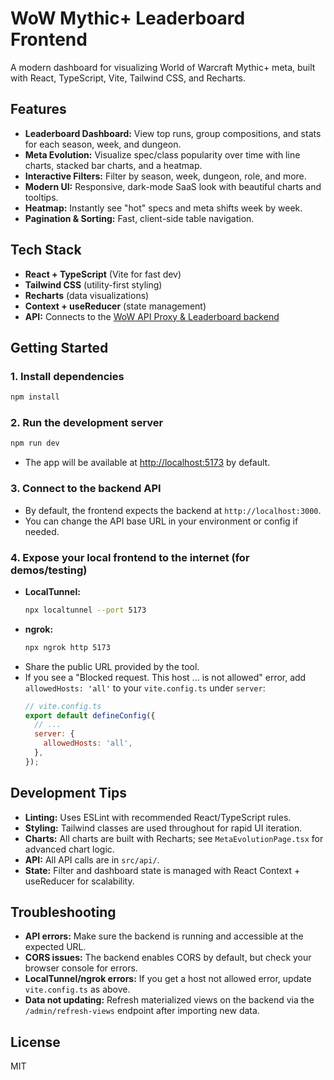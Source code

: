 # WoW Mythic+ Leaderboard Frontend

A modern dashboard for visualizing World of Warcraft Mythic+ meta, built with React, TypeScript, Vite, Tailwind CSS, and Recharts.

## Features
- **Leaderboard Dashboard:** View top runs, group compositions, and stats for each season, week, and dungeon.
- **Meta Evolution:** Visualize spec/class popularity over time with line charts, stacked bar charts, and a heatmap.
- **Interactive Filters:** Filter by season, week, dungeon, role, and more.
- **Modern UI:** Responsive, dark-mode SaaS look with beautiful charts and tooltips.
- **Heatmap:** Instantly see "hot" specs and meta shifts week by week.
- **Pagination & Sorting:** Fast, client-side table navigation.

## Tech Stack
- **React + TypeScript** (Vite for fast dev)
- **Tailwind CSS** (utility-first styling)
- **Recharts** (data visualizations)
- **Context + useReducer** (state management)
- **API:** Connects to the [WoW API Proxy & Leaderboard backend](../wow-api/README.md)

## Getting Started

### 1. Install dependencies
```sh
npm install
```

### 2. Run the development server
```sh
npm run dev
```
- The app will be available at [http://localhost:5173](http://localhost:5173) by default.

### 3. Connect to the backend API
- By default, the frontend expects the backend at `http://localhost:3000`.
- You can change the API base URL in your environment or config if needed.

### 4. Expose your local frontend to the internet (for demos/testing)
- **LocalTunnel:**
  ```sh
  npx localtunnel --port 5173
  ```
- **ngrok:**
  ```sh
  npx ngrok http 5173
  ```
- Share the public URL provided by the tool.
- If you see a "Blocked request. This host ... is not allowed" error, add `allowedHosts: 'all'` to your `vite.config.ts` under `server`:
  ```js
  // vite.config.ts
  export default defineConfig({
    // ...
    server: {
      allowedHosts: 'all',
    },
  });
  ```

## Development Tips
- **Linting:** Uses ESLint with recommended React/TypeScript rules.
- **Styling:** Tailwind classes are used throughout for rapid UI iteration.
- **Charts:** All charts are built with Recharts; see `MetaEvolutionPage.tsx` for advanced chart logic.
- **API:** All API calls are in `src/api/`.
- **State:** Filter and dashboard state is managed with React Context + useReducer for scalability.

## Troubleshooting
- **API errors:** Make sure the backend is running and accessible at the expected URL.
- **CORS issues:** The backend enables CORS by default, but check your browser console for errors.
- **LocalTunnel/ngrok errors:** If you get a host not allowed error, update `vite.config.ts` as above.
- **Data not updating:** Refresh materialized views on the backend via the `/admin/refresh-views` endpoint after importing new data.

## License
MIT

